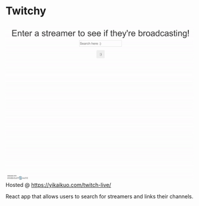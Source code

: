 # Twitchy
![Twitchy demo](demo/demo.gif)
Hosted @ https://yikaikuo.com/twitch-live/  

React app that allows users to search for streamers and links their channels.
